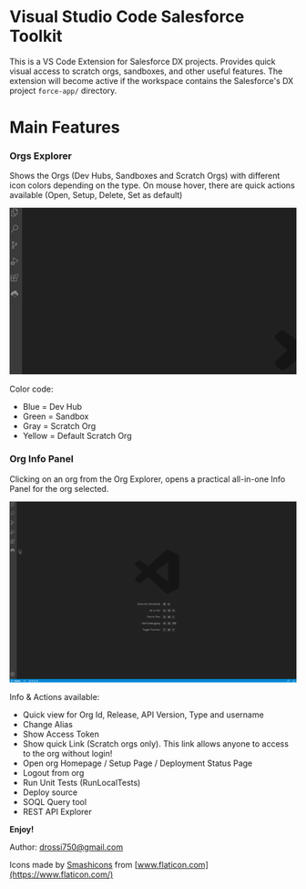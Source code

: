 # Visual Studio Code Salesforce Toolkit

This is a VS Code Extension for Salesforce DX projects. Provides quick visual access to scratch orgs, sandboxes, and other useful features.
The extension will become active if the workspace contains the Salesforce's DX project `force-app/` directory.

# Main Features

### Orgs Explorer

Shows the Orgs (Dev Hubs, Sandboxes and Scratch Orgs) with different icon colors depending on the type.
On mouse hover, there are quick actions available (Open, Setup, Delete, Set as default)

![Org Explorer](./media/org_explorer.gif)

Color code:
* Blue = Dev Hub
* Green = Sandbox
* Gray = Scratch Org
* Yellow = Default Scratch Org

### Org Info Panel

Clicking on an org from the Org Explorer, opens a practical all-in-one Info Panel for the org selected.

![Org Info Panel](./media/org_info_panel.gif)

Info & Actions available:
* Quick view for Org Id, Release, API Version, Type and username
* Change Alias
* Show Access Token
* Show quick Link (Scratch orgs only). This link allows anyone to access to the org without login! 
* Open org Homepage / Setup Page / Deployment Status Page
* Logout from org
* Run Unit Tests (RunLocalTests)
* Deploy source
* SOQL Query tool
* REST API Explorer

**Enjoy!**

Author: drossi750@gmail.com

Icons made by [Smashicons](https://www.flaticon.com/authors/smashicons) from [www.flaticon.com](https://www.flaticon.com/)